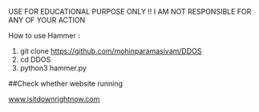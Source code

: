 USE FOR EDUCATIONAL PURPOSE ONLY !!
I AM NOT RESPONSIBLE FOR ANY OF YOUR ACTION


How to use Hammer :

1. git clone https://github.com/mohinparamasivam/DDOS
2. cd DDOS
3. python3 hammer.py


##Check whether website running

www.isitdownrightnow.com
